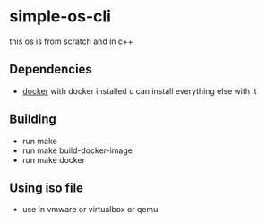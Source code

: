 # simple-os-cli
this os is from scratch and in c++

## Dependencies
* [docker](https://www.docker.com/)
with docker installed u can install everything else with it

## Building
* run make
* run make build-docker-image
* run make docker

## Using iso file
* use in vmware or virtualbox or qemu
